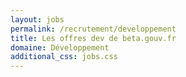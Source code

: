 ```yaml
---
layout: jobs
permalink: /recrutement/developpement
title: Les offres dev de beta.gouv.fr
domaine: Développement
additional_css: jobs.css
---
```

